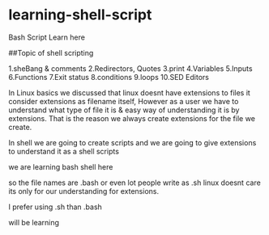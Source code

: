 # learning-shell-script

Bash Script Learn here

##Topic of shell scripting

1.sheBang & comments 
2.Redirectors, Quotes 
3.print 
4.Variables 
5.Inputs
6.Functions 
7.Exit status
8.conditions
9.loops 
10.SED Editors



In Linux basics we discussed that linux doesnt have extensions to files it consider extensions as filename itself, However as a user we have to understand what type of file it is & easy way of understanding it is by extensions. That is the reason we always create extensions for the file we create.

In shell we are going to create scripts and we are going to give extensions to understand it as a shell scripts

we are learning bash shell here

so the file names are .bash or even lot people write as .sh linux doesnt care its only for our understanding for extensions.

I prefer using .sh than .bash


will be learning